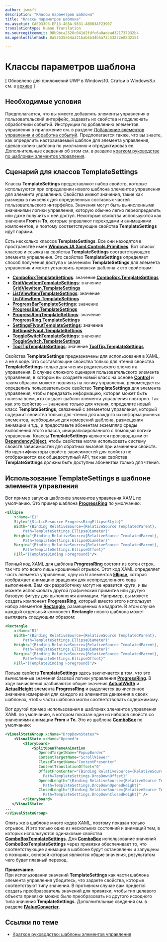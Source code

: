 ```yaml
---
author: jwmsft
description: "Классы параметров шаблона"
title: "Классы параметров шаблона"
ms.assetid: CAE933C6-EF13-465A-9831-AB003AF23907
translationtype: Human Translation
ms.sourcegitcommit: 98b9bca2528c041d2fdfc6a0adead321737932b4
ms.openlocfilehash: 8a52535e54a321bab6b34b6a73c53222e88d2151

---
```


# Классы параметров шаблона

\[ Обновлено для приложений UWP в Windows10. Статьи о Windows8.x см. в [архиве](http://go.microsoft.com/fwlink/p/?linkid=619132) \]

## Необходимые условия

Предполагается, что вы умеете добавлять элементы управления в пользовательский интерфейс, задавать их свойства и подключать обработчики событий. Инструкции по добавлению элементов управления в приложение см. в разделе [Добавление элементов управления и обработка событий](https://msdn.microsoft.com/library/windows/apps/mt228345). Предполагается также, что вы знаете, как определить настраиваемый шаблон для элемента управления, сделав копию шаблона по умолчанию и отредактировав ее. Дополнительные сведения об этом см. в разделе [кратком руководстве по шаблонам элементов управления](https://msdn.microsoft.com/library/windows/apps/xaml/hh465374).

## Сценарий для классов **TemplateSettings**

Классы **TemplateSettings** предоставляют набор свойств, которые используются при определении нового шаблона элементов управления для элемента управления. Свойства имеют значения, такие как размеры в пикселях для определенных составных частей пользовательского интерфейса. Значения могут быть вычисленными значениями логики управления, которую обычно легко переопределить или даже получить к ней доступ. Некоторые свойства используются как значения **From** и **To**, которые управляют переходами и анимациями компонентов, и поэтому соответствующие свойства **TemplateSettings** идут парами.

Есть несколько классов **TemplateSettings**. Все они находятся в пространстве имен [**Windows.UI.Xaml.Controls.Primitives**](https://msdn.microsoft.com/library/windows/apps/br209818). Вот список классов и ссылка на свойства **TemplateSettings** соответствующего элемента управления. Это свойство **TemplateSettings** определяет способ получения доступа к значениям **TemplateSettings** для элемента управления и может установить привязки шаблона к его свойствам:

-   [**ComboBoxTemplateSettings**](https://msdn.microsoft.com/library/windows/apps/br227752): значение [**ComboBox.TemplateSettings**](https://msdn.microsoft.com/library/windows/apps/br209364)
-   [**GridViewItemTemplateSettings**](https://msdn.microsoft.com/library/windows/apps/hh738499): значение [**GridViewItem.TemplateSettings**](https://msdn.microsoft.com/library/windows/apps/hh738503)
-   [**ListViewItemTemplateSettings**](https://msdn.microsoft.com/library/windows/apps/hh701948): значение [**ListViewItem.TemplateSettings**](https://msdn.microsoft.com/library/windows/apps/br242923)
-   [**ProgressBarTemplateSettings**](https://msdn.microsoft.com/library/windows/apps/br227856): значение [**ProgressBar.TemplateSettings**](https://msdn.microsoft.com/library/windows/apps/br227537)
-   [**ProgressRingTemplateSettings**](https://msdn.microsoft.com/library/windows/apps/hh702248): значение [**ProgressRing.TemplateSettings**](https://msdn.microsoft.com/library/windows/apps/hh702581)
-   [**SettingsFlyoutTemplateSettings**](https://msdn.microsoft.com/library/windows/apps/dn298721): значение [**SettingsFlyout.TemplateSettings**](https://msdn.microsoft.com/library/windows/apps/dn252826)
-   [**ToggleSwitchTemplateSettings**](https://msdn.microsoft.com/library/windows/apps/br209804): значение [**ToggleSwitch.TemplateSettings**](https://msdn.microsoft.com/library/windows/apps/br209731)
-   [**ToolTipTemplateSettings**](https://msdn.microsoft.com/library/windows/apps/br209813): значение [**ToolTip.TemplateSettings**](https://msdn.microsoft.com/library/windows/apps/br227629)

Свойства **TemplateSettings** предназначены для использования в XAML, а не в коде. Это составляющие свойства только для чтения свойства **TemplateSettings** только для чтения родительского элемента управления. В случае сложного сценария пользовательского элемента управления, в котором вы создаете новый класс на основе [**Control**](https://msdn.microsoft.com/library/windows/apps/br209390) и таким образом можете повлиять на логику управления, рекомендуется определить пользовательское свойство **TemplateSettings** для элемента управления, чтобы передавать информацию, которая может быть полезна всем, кто создает шаблон элемента управления повторно. Так как это свойство — значение только для чтения, определите новый класс **TemplateSettings**, связанный с элементом управления, который содержит свойства только для чтения для каждого из информационных элементов, необходимых для измерений шаблона, размещения анимации и т.д., и предоставьте абонентам экземпляр среды выполнения этого класса, инициализированного с помощью логики управления. Классы **TemplateSettings** являются производными от [**DependencyObject**](https://msdn.microsoft.com/library/windows/apps/br242356), чтобы свойства могли использовать систему свойств зависимостей для обратных вызовов при изменении свойств. Но идентификаторы свойств зависимостей для свойств не отображаются как общедоступный API, так как свойства **TemplateSettings** должны быть доступны абонентам только для чтения.

## Использование **TemplateSettings** в шаблоне элемента управления

Вот пример запуска шаблонов элементов управления XAML по умолчанию. Это пример шаблона [**ProgressRing**](https://msdn.microsoft.com/library/windows/apps/br227538) по умолчанию:

```xml
<Ellipse
    x:Name="E1"
    Style="{StaticResource ProgressRingEllipseStyle}"
    Width="{Binding RelativeSource={RelativeSource TemplatedParent}, 
        Path=TemplateSettings.EllipseDiameter}"
    Height="{Binding RelativeSource={RelativeSource TemplatedParent}, 
        Path=TemplateSettings.EllipseDiameter}"
    Margin="{Binding RelativeSource={RelativeSource TemplatedParent}, 
        Path=TemplateSettings.EllipseOffset}"
    Fill="{TemplateBinding Foreground}"/>
```

Полный код XAML для шаблона [**ProgressRing**](https://msdn.microsoft.com/library/windows/apps/br227538) состоит из сотен строк, так что это всего лишь крошечный отрывок. Этот код XAML определяет часть элемента управления, одну из 6 элементов [**Ellipse**](https://msdn.microsoft.com/library/windows/apps/br243343), которая изображает анимацию вращения для неопределенного хода выполнения. Вам как разработчику могут не нравится круги, и вы можете использовать другой графический примитив или другую базовую фигуру для выполнения анимации. Например, вы можете создать компонент **ProgressRing**, который вместо этого использует набор элементов [**Rectangle**](https://msdn.microsoft.com/library/windows/apps/br243371), размещенных в квадрате. В этом случае каждый отдельный компонент **Rectangle** нового шаблона может выглядеть следующим образом:

```xml
<Rectangle
    x:Name="R1"
    Width="{Binding RelativeSource={RelativeSource TemplatedParent}, 
        Path=TemplateSettings.EllipseDiameter}"
    Height="{Binding RelativeSource={RelativeSource TemplatedParent}, 
        Path=TemplateSettings.EllipseDiameter}"
    Margin="{Binding RelativeSource={RelativeSource TemplatedParent}, 
        Path=TemplateSettings.EllipseOffset}"
    Fill="{TemplateBinding Foreground}"/>
```

Польза свойств **TemplateSettings** здесь заключается в том, что это вычисленные значения базовой логики управления [**ProgressRing**](https://msdn.microsoft.com/library/windows/apps/br227538). В ходе вычисления разбиваются общие значения [**ActualWidth**](https://msdn.microsoft.com/library/windows/apps/br208709) и [**ActualHeight**](https://msdn.microsoft.com/library/windows/apps/br208707) элемента **ProgressRing** и выделяется вычисленное значение измерения для каждого из элементов движения в своих шаблонах, чтобы части шаблона могли соответствовать содержимому.

Вот другой пример использования в шаблонах элементов управления XAML по умолчанию, в котором показан один из наборов свойств со значениями анимации **From** и **To**. Это из шаблона [**ComboBox**](https://msdn.microsoft.com/library/windows/apps/br209348) по умолчанию:

```xml
<VisualStateGroup x:Name="DropDownStates">
    <VisualState x:Name="Opened">
        <Storyboard>
            <SplitOpenThemeAnimation
               OpenedTargetName="PopupBorder"
               ContentTargetName="ScrollViewer"
               ClosedTargetName="ContentPresenter"
               ContentTranslationOffset="0"
               OffsetFromCenter="{Binding RelativeSource={RelativeSource TemplatedParent}, 
                 Path=TemplateSettings.DropDownOffset}"
               OpenedLength="{Binding RelativeSource={RelativeSource TemplatedParent}, 
                 Path=TemplateSettings.DropDownOpenedHeight}"
               ClosedLength="{Binding RelativeSource={RelativeSource TemplatedParent},
                 Path=TemplateSettings.DropDownClosedHeight}" />
        </Storyboard>
   </VisualState>
...
</VisualStateGroup>
```

Опять же в шаблоне много кодов XAML, поэтому показан только отрывок. И это только одно из нескольких состояний и анимаций тем, в которых используются одинаковые свойства [**ComboBoxTemplateSettings**](https://msdn.microsoft.com/library/windows/apps/br227752). Для [**ComboBox**](https://msdn.microsoft.com/library/windows/apps/br209348) использование значений **ComboBoxTemplateSettings** через привязки обеспечивает то, что соответствующие анимации в шаблоне будут остановлены и запущены в позициях, основой которых являются общие значения, результатом чего будет плавный переход.

**Примечание.**  
При использовании значений **TemplateSettings** как части шаблона элемента управления убедитесь, что задаете свойства, которые соответствуют типу значения. В противном случае вам придется создать преобразователь значений для привязки, чтобы тип целевого объекта привязки можно было преобразовать из другого исходного типа значения **TemplateSettings**. Дополнительные сведения см. в разделе [**IValueConverter**](https://msdn.microsoft.com/library/windows/apps/br209903).

## Ссылки по теме

* [Краткое руководство: шаблоны элементов управления](https://msdn.microsoft.com/library/windows/apps/xaml/hh465374)




<!--HONumber=Aug16_HO3-->


